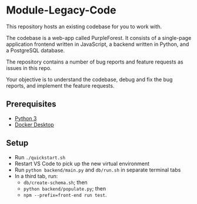 # Module-Legacy-Code

This repository hosts an existing codebase for you to work with.

The codebase is a web-app called PurpleForest. It consists of a single-page application frontend written in JavaScript, a backend written in Python, and a PostgreSQL database.

The repository contains a number of bug reports and feature requests as issues in this repo.

Your objective is to understand the codebase, debug and fix the bug reports, and implement the feature requests.

## Prerequisites

- [Python 3](https://www.python.org/downloads/)
- [Docker Desktop](https://www.docker.com/products/docker-desktop/)

## Setup

- Run `./quickstart.sh`
- Restart VS Code to pick up the new virtual environment
- Run `python backend/main.py` and `db/run.sh` in separate terminal tabs
- In a third tab, run:
  - `db/create-schema.sh`; then
  - `python backend/populate.py`; then
  - `npm --prefix=front-end run test`.
